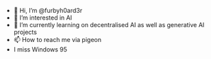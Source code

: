 - 👋 Hi, I’m @furbyh0ard3r
- 👀 I’m interested in AI
- 🌱 I’m currently learning on decentralised AI as well as generative AI projects
- 📫 How to reach me via pigeon
- I miss Windows 95
